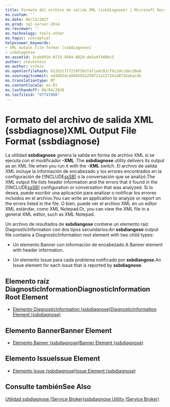 ```yaml
---
title: Formato del archivo de salida XML (ssbdiagnose) | Microsoft Docs
ms.custom: ''
ms.date: 06/13/2017
ms.prod: sql-server-2014
ms.reviewer: ''
ms.technology: tools-other
ms.topic: conceptual
helpviewer_keywords:
- XML output file format [ssbdiagnose]
- ssbdiagnose
ms.assetid: 3ceb991b-6f15-4504-8828-de5adf448bc5
author: stevestein
ms.author: sstein
ms.openlocfilehash: 612b317f7220f502faf1adc82cf9c1dcc8bc20a8
ms.sourcegitcommit: ad4d92dce894592a259721a1571b1d8736abacdb
ms.translationtype: MT
ms.contentlocale: es-ES
ms.lasthandoff: 08/04/2020
ms.locfileid: "87747808"
---
```

# <a name="xml-output-file-format-ssbdiagnose"></a><span data-ttu-id="9a87e-102">Formato del archivo de salida XML (ssbdiagnose)</span><span class="sxs-lookup"><span data-stu-id="9a87e-102">XML Output File Format (ssbdiagnose)</span></span>
  <span data-ttu-id="9a87e-103">La utilidad **ssbdiagnose** genera la salida en forma de archivo XML si se ejecuta con el modificador **-XML** .</span><span class="sxs-lookup"><span data-stu-id="9a87e-103">The **ssbdiagnose** utility delivers its output as an XML file when you run it with the **-XML** switch.</span></span> <span data-ttu-id="9a87e-104">El archivo de salida XML incluye la información de encabezado y los errores encontrados en la configuración de [!INCLUDE[ssSB](../../includes/sssb-md.md)] o la conversación que se analizó.</span><span class="sxs-lookup"><span data-stu-id="9a87e-104">The XML output file lists header information and the errors that it found in the [!INCLUDE[ssSB](../../includes/sssb-md.md)] configuration or conversation that was analyzed.</span></span> <span data-ttu-id="9a87e-105">Si lo desea, puede escribir una aplicación para analizar o notificar los errores incluidos en el archivo.</span><span class="sxs-lookup"><span data-stu-id="9a87e-105">You can write an application to analyze or report on the errors listed in the file.</span></span> <span data-ttu-id="9a87e-106">O bien, puede ver el archivo XML en un editor XML estándar, como XML Notepad.</span><span class="sxs-lookup"><span data-stu-id="9a87e-106">Or, you can view the XML file in a general XML editor, such as XML Notepad.</span></span>  
  
 <span data-ttu-id="9a87e-107">Un archivo de resultados de **ssbdiangose** contiene un elemento raíz DiagnosticInformation con dos tipos secundarios:</span><span class="sxs-lookup"><span data-stu-id="9a87e-107">An **ssbdiangose** output file contains a DiagnosticInformation root element with two child types:</span></span>  
  
-   <span data-ttu-id="9a87e-108">Un elemento Banner con información de encabezado.</span><span class="sxs-lookup"><span data-stu-id="9a87e-108">A Banner element with header information.</span></span>  
  
-   <span data-ttu-id="9a87e-109">Un elemento Issue para cada problema notificado por **ssbdiangose**.</span><span class="sxs-lookup"><span data-stu-id="9a87e-109">An Issue element for each issue that is reported by **ssbdiagnose**.</span></span>  
  
## <a name="diagnosticinformation-root-element"></a><span data-ttu-id="9a87e-110">Elemento raíz DiagnosticInformation</span><span class="sxs-lookup"><span data-stu-id="9a87e-110">DiagnosticInformation Root Element</span></span>  
  
-   [<span data-ttu-id="9a87e-111">Elemento DiagnosticInformation &#40;ssbdiagnose&#41;</span><span class="sxs-lookup"><span data-stu-id="9a87e-111">DiagnosticInformation Element &#40;ssbdiagnose&#41;</span></span>](diagnosticinformation-element-ssbdiagnose.md)  
  
## <a name="banner-element"></a><span data-ttu-id="9a87e-112">Elemento Banner</span><span class="sxs-lookup"><span data-stu-id="9a87e-112">Banner Element</span></span>  
  
-   [<span data-ttu-id="9a87e-113">Elemento Banner &#40;ssbdiagnose&#41;</span><span class="sxs-lookup"><span data-stu-id="9a87e-113">Banner Element &#40;ssbdiagnose&#41;</span></span>](banner-element-ssbdiagnose.md)  
  
## <a name="issue-element"></a><span data-ttu-id="9a87e-114">Elemento Issue</span><span class="sxs-lookup"><span data-stu-id="9a87e-114">Issue Element</span></span>  
  
-   [<span data-ttu-id="9a87e-115">Elemento Issue &#40;ssbdiagnose&#41;</span><span class="sxs-lookup"><span data-stu-id="9a87e-115">Issue Element &#40;ssbdiagnose&#41;</span></span>](issue-element-ssbdiagnose.md)  
  
## <a name="see-also"></a><span data-ttu-id="9a87e-116">Consulte también</span><span class="sxs-lookup"><span data-stu-id="9a87e-116">See Also</span></span>  
 [<span data-ttu-id="9a87e-117">Utilidad ssbdiagnose &#40;Service Broker&#41;</span><span class="sxs-lookup"><span data-stu-id="9a87e-117">ssbdiagnose Utility &#40;Service Broker&#41;</span></span>](ssbdiagnose-utility-service-broker.md)  
  
  
